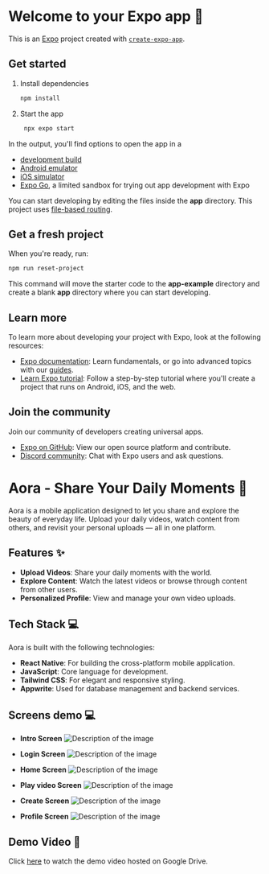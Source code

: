 # Welcome to your Expo app 👋

This is an [Expo](https://expo.dev) project created with [`create-expo-app`](https://www.npmjs.com/package/create-expo-app).

## Get started

1. Install dependencies

   ```bash
   npm install
   ```

2. Start the app

   ```bash
    npx expo start
   ```

In the output, you'll find options to open the app in a

- [development build](https://docs.expo.dev/develop/development-builds/introduction/)
- [Android emulator](https://docs.expo.dev/workflow/android-studio-emulator/)
- [iOS simulator](https://docs.expo.dev/workflow/ios-simulator/)
- [Expo Go](https://expo.dev/go), a limited sandbox for trying out app development with Expo

You can start developing by editing the files inside the **app** directory. This project uses [file-based routing](https://docs.expo.dev/router/introduction).

## Get a fresh project

When you're ready, run:

```bash
npm run reset-project
```

This command will move the starter code to the **app-example** directory and create a blank **app** directory where you can start developing.

## Learn more

To learn more about developing your project with Expo, look at the following resources:

- [Expo documentation](https://docs.expo.dev/): Learn fundamentals, or go into advanced topics with our [guides](https://docs.expo.dev/guides).
- [Learn Expo tutorial](https://docs.expo.dev/tutorial/introduction/): Follow a step-by-step tutorial where you'll create a project that runs on Android, iOS, and the web.

## Join the community

Join our community of developers creating universal apps.
- [Expo on GitHub](https://github.com/expo/expo): View our open source platform and contribute.
- [Discord community](https://chat.expo.dev): Chat with Expo users and ask questions.
# Aora - Share Your Daily Moments 🌟

Aora is a mobile application designed to let you share and explore the beauty of everyday life. Upload your daily videos, watch content from others, and revisit your personal uploads — all in one platform.

## Features ✨
- **Upload Videos**: Share your daily moments with the world.  
- **Explore Content**: Watch the latest videos or browse through content from other users.  
- **Personalized Profile**: View and manage your own video uploads.  

## Tech Stack 💻
Aora is built with the following technologies:
- **React Native**: For building the cross-platform mobile application.  
- **JavaScript**: Core language for development.  
- **Tailwind CSS**: For elegant and responsive styling.  
- **Appwrite**: Used for database management and backend services.  

## Screens demo 💻
- **Intro Screen**
![Description of the image](/assets/screensImage/index.jpeg)

- **Login Screen**
![Description of the image](/assets/screensImage/login.jpeg)

- **Home Screen**
![Description of the image](/assets/screensImage/home.jpeg)

- **Play video Screen**
![Description of the image](/assets/screensImage/playVideo.jpeg)

- **Create Screen**
![Description of the image](/assets/screensImage/uploadVideo.jpeg)

- **Profile Screen**
![Description of the image](/assets/screensImage/propfile.jpeg)

## Demo Video 🎥
Click [here](https://drive.google.com/file/d/14k4c9o73fXFjVBPHis-wYA9T5U0yjW3l/view?usp=sharing) to watch the demo video hosted on Google Drive.

